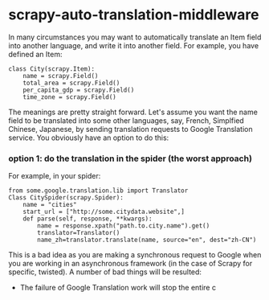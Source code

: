 # scrapy-auto-translation-middleware

In many circumstances you may want to automatically translate an Item field into another language, and write it into another field. For example, you have defined an Item:

    class City(scrapy.Item):
	    name = scrapy.Field()
	    total_area = scrapy.Field()
	    per_capita_gdp = scrapy.Field()
	    time_zone = scrapy.Field()

The meanings are pretty straight forward. Let's assume you want the name field to be translated into some other languages, say, French, Simplfied Chinese, Japanese, by sending translation requests to Google Translation service. You obviously have an option to do this:
### option 1:  do the translation in the spider (the worst approach)
For example, in your spider:

    from some.google.translation.lib import Translator
    Class CitySpider(scrapy.Spider):
	    name = "cities"
	    start_url = ["http://some.citydata.website",]
	    def parse(self, response, **kwargs):
		    name = response.xpath("path.to.city.name").get()
		    translator=Translator()
		    name_zh=translator.translate(name, source="en", dest="zh-CN")
This is a bad idea as you are making a synchronous request to Google when you are working in an asynchronous framework (in the case of Scrapy for specific, twisted).  A number of bad things will be resulted:
* The failure of Google Translation work will stop the entire c
 
<!--stackedit_data:
eyJoaXN0b3J5IjpbMTY1NDczNzQ1LC0yMDI2OTk3NTg1LC0yMz
AwOTE4NDcsLTExODIzMTU5OTksLTg5OTA5MjM4OCwxMDA1OTE5
MzgyLC0xNDYzMDY3ODI5LDcwMzUzMjcsLTk4NzkyMTczLC0yMT
AzMTU4MTM3LC04ODU0ODkyNl19
-->